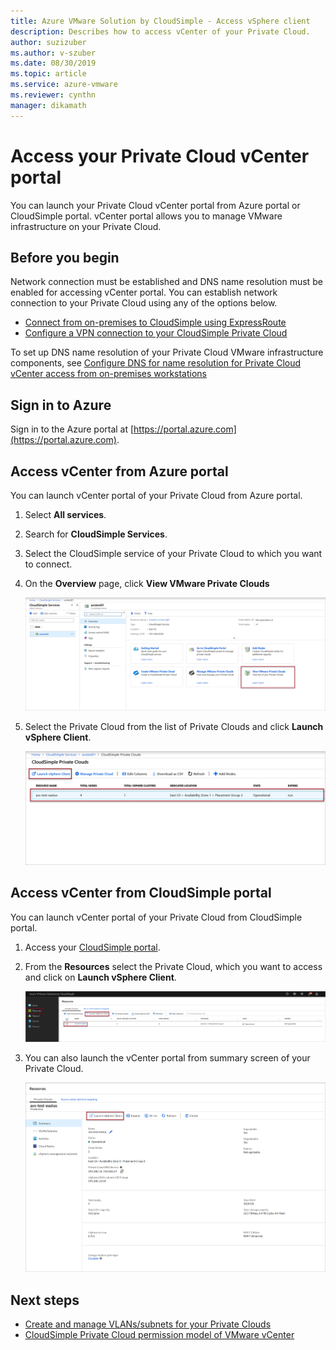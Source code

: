 ```yaml
---
title: Azure VMware Solution by CloudSimple - Access vSphere client
description: Describes how to access vCenter of your Private Cloud.
author: suzizuber 
ms.author: v-szuber
ms.date: 08/30/2019 
ms.topic: article 
ms.service: azure-vmware
ms.reviewer: cynthn 
manager: dikamath 
---
```


# Access your Private Cloud vCenter portal

You can launch your Private Cloud vCenter portal from Azure portal or CloudSimple portal.  vCenter portal allows you to manage VMware infrastructure on your Private Cloud.

## Before you begin

Network connection must be established and DNS name resolution must be enabled for accessing vCenter portal.  You can establish network connection to your Private Cloud using any of the options below.

* [Connect from on-premises to CloudSimple using ExpressRoute](on-premises-connection.md)
* [Configure a VPN connection to your CloudSimple Private Cloud](set-up-vpn.md)

To set up DNS name resolution of your Private Cloud VMware infrastructure components, see [Configure DNS for name resolution for Private Cloud vCenter access from on-premises workstations](on-premises-dns-setup.md)

## Sign in to Azure

Sign in to the Azure portal at [https://portal.azure.com](https://portal.azure.com).

## Access vCenter from Azure portal

You can launch vCenter portal of your Private Cloud from Azure portal.

1. Select **All services**.

2. Search for **CloudSimple Services**.

3. Select the CloudSimple service of your Private Cloud to which you want to connect.

4. On the **Overview** page, click **View VMware Private Clouds**

    ![CloudSimple service overview](media/cloudsimple-service-overview.png)

5. Select the Private Cloud from the list of Private Clouds and click **Launch vSphere Client**.

    ![Launch vSphere Client](media/cloudsimple-service-launch-vsphere-client.png)

## Access vCenter from CloudSimple portal

You can launch vCenter portal of your Private Cloud from CloudSimple portal.

1. Access your [CloudSimple portal](access-cloudsimple-portal.md).

2. From the **Resources** select the Private Cloud, which you want to access and click on **Launch vSphere Client**.

    ![Launch vSphere Client - Resources](media/cloudsimple-portal-resources-launch-vcenter.png)

3. You can also launch the vCenter portal from summary screen of your Private Cloud.

    ![Launch vSphere Client - Summary](media/cloudsimple-resources-summary-launch-vcenter.png)

## Next steps

* [Create and manage VLANs/subnets for your Private Clouds](create-vlan-subnet.md)
* [CloudSimple Private Cloud permission model of VMware vCenter](learn-private-cloud-permissions.md)